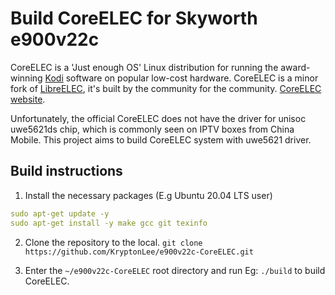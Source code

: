 # Build CoreELEC for Skyworth e900v22c
CoreELEC is a 'Just enough OS' Linux distribution for running the award-winning [Kodi](https://kodi.tv) software on popular low-cost hardware. CoreELEC is a minor fork of [LibreELEC](https://libreelec.tv), it's built by the community for the community. [CoreELEC website](http://coreelec.org).  
  
Unfortunately, the official CoreELEC does not have the driver for unisoc uwe5621ds chip, which is commonly seen on IPTV boxes from China Mobile. This project aims to build CoreELEC system with uwe5621 driver.

## Build instructions
1. Install the necessary packages (E.g Ubuntu 20.04 LTS user)
```yaml
sudo apt-get update -y
sudo apt-get install -y make gcc git texinfo
```

2. Clone the repository to the local. `git clone https://github.com/KryptonLee/e900v22c-CoreELEC.git`

3. Enter the `~/e900v22c-CoreELEC` root directory and run Eg: `./build` to build CoreELEC.
